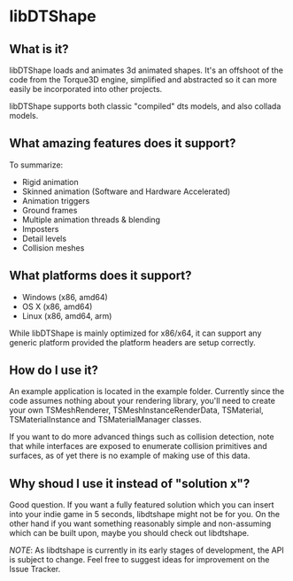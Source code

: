 # libDTShape

## What is it?

libDTShape loads and animates 3d animated shapes. It's an offshoot of the code from the Torque3D engine, simplified and abstracted so it can more easily be incorporated into other projects.

libDTShape supports both classic "compiled" dts models, and also collada models.

## What amazing features does it support?

To summarize:

* Rigid animation
* Skinned animation (Software and Hardware Accelerated)
* Animation triggers
* Ground frames
* Multiple animation threads & blending
* Imposters
* Detail levels
* Collision meshes

## What platforms does it support?

* Windows (x86, amd64)
* OS X (x86, amd64)
* Linux (x86, amd64, arm)

While libDTShape is mainly optimized for x86/x64, it can support any generic platform provided the platform headers are setup correctly.

## How do I use it?

An example application is located in the example folder. Currently since the code assumes nothing about your rendering library, you'll need to create your own TSMeshRenderer, TSMeshInstanceRenderData, TSMaterial, TSMaterialInstance and TSMaterialManager classes. 

If you want to do more advanced things such as collision detection, note that while interfaces are exposed to enumerate collision primitives and surfaces, as of yet there is no example of making use of this data.

## Why shoud I use it instead of "solution x"?

Good question. If you want a fully featured solution which you can insert into your indie game in 5 seconds, libdtshape might not be for you. On the other hand if you want something reasonably simple and non-assuming which can be built upon, maybe you should check out libdtshape.


*NOTE*: As libdtshape is currently in its early stages of development, the API is subject to change. Feel free to suggest ideas for improvement on the Issue Tracker.

